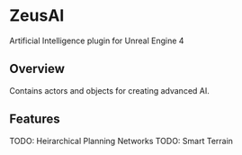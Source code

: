 ZeusAI
======

Artificial Intelligence plugin for Unreal Engine 4

Overview
--------

Contains actors and objects for creating advanced AI.

Features
--------

TODO: Heirarchical Planning Networks
TODO: Smart Terrain
